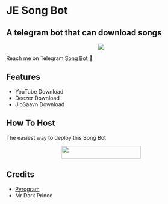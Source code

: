 # JE Song Bot
## A telegram bot that can download songs
<p align="center">
  <img src="https://telegra.ph/file/172120c93b52738be277b.jpg">
</p>

Reach me on Telegram [Song Bot 🎵](https://t.me/jesongbot)

## Features

- YouTube Download
- Deezer Download
- JioSaavn Download

## How To Host

The easiest way to deploy this Song Bot
<p align="center"><a href="https://heroku.com/deploy?template=https://github.com/ImJanindu/JESongBot"> <img src="https://img.shields.io/badge/Deploy%20To%20Heroku-blueviolet?style=for-the-badge&logo=heroku" width="210" height="34.45"/></a></p>

## Credits

- [Pyrogram](https://github.com/pyrogram)
- Mr Dark Prince
